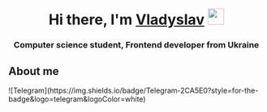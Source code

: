 <h1 align="center">Hi there, I'm <a href="https://t.me/bober112" target="_blank">Vladyslav</a> 
<img src="https://github.com/blackcater/blackcater/raw/main/images/Hi.gif" height="32"/></h1>
<h3 align="center">Computer science student, Frontend developer from Ukraine</h3>
<h2>About me</h2>
![Telegram](https://img.shields.io/badge/Telegram-2CA5E0?style=for-the-badge&logo=telegram&logoColor=white)
